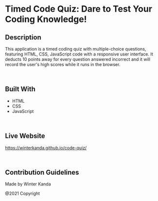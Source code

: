 # Timed Code Quiz: Dare to Test Your Coding Knowledge! 

## Description
This application is a timed coding quiz with multiple-choice questions, featuring HTML, CSS, JavaScript code with a responsive user interface. It deducts 10 points away for every question answered incorrect and it will record the user's high scores while it runs in the browser. 

&nbsp;

## Built With
* HTML 
* CSS
* JavaScript

&nbsp;


## Live Website
https://winterkanda.github.io/code-quiz/



&nbsp;


## Contribution Guidelines

Made by Winter Kanda 

@2021 Copyright
